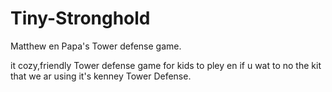 # Tiny-Stronghold
Matthew en Papa's Tower defense game.


it cozy,friendly Tower defense game for kids to pley en if u wat to no the kit that we ar using it's kenney Tower Defense.